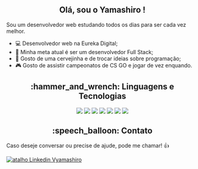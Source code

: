 <h2 align="center">  Olá, sou o Yamashiro ! </h2>

Sou um desenvolvedor web estudando todos os dias para ser cada vez melhor.
<ul>
 <li>💻 Desenvolvedor web na Eureka Digital;</li>
 <li>🎯 Minha meta atual é ser um desenvolvedor Full Stack;</li>
 <li>🍺 Gosto de uma cervejinha e de trocar ideias sobre programação;</li>
 <li>🎮 Gosto de assistir campeonatos de CS GO e jogar de vez enquando.</li>
</ul>
  
<h2 align="center"> :hammer_and_wrench: Linguagens e Tecnologias </h2>

<p align="center"> 
  <img src="https://img.shields.io/badge/html-%23E34F26.svg?&style=for-the-badge&logo=html5&logoColor=white"/>
  <img src="https://img.shields.io/badge/css-%231572B6.svg?&style=for-the-badge&logo=css3&logoColor=white"/>
  <img src="https://img.shields.io/badge/javascript%20-%23323330.svg?&style=for-the-badge&logo=javascript&logoColor=%23F7DF1E"/>
  <img src="https://img.shields.io/badge/typescript-%23007ACC.svg?&style=for-the-badge&logo=typescript&logoColor=white"/>
  <img src="https://img.shields.io/badge/react-%2335495e.svg?&style=for-the-badge&logo=react&logoColor=%2361DAFB"/>
  <img src="https://img.shields.io/badge/node%20-%2343853D.svg?&style=for-the-badge&logo=node.js&logoColor=white"/>
  <img src="https://img.shields.io/badge/git-%23F05033.svg?&style=for-the-badge&logo=git&logoColor=white"/>
</p>

<h2 align="center"> :speech_balloon: Contato </h2>
<p> Caso deseje conversar ou precise de ajude, pode me chamar! 👍 </p>
<a href = "https://www.linkedin.com/in/vyamashiro/"><img alt="atalho Linkedin Vyamashiro" src="https://img.shields.io/badge/-vyamashiro-blue?style=flat&logo=Linkedin&logoColor=white)"/></a>
 
